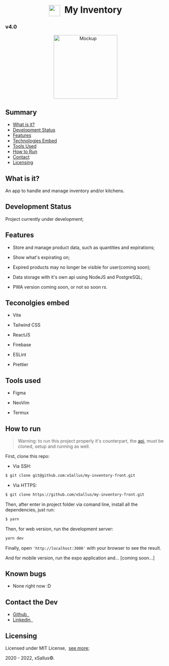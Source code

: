 <h1 align="center"><img src="https://raw.githubusercontent.com/xSallus/my-inventory-front/main/public/icons/app_icon.svg" height="35" align="center"/>&nbsp;&nbsp;My Inventory</h1>
<h3>v4.0</h3>
<p align="center">
    <img src="https://raw.githubusercontent.com/xSallus/my-inventory-front/e14c6e42773e21a87c6ab60dd5cc4ffe67836bbf/public/icons/heavy_box.svg" height="200px" width="auto" alt="Mockup"/>
</p>

## Summary

- [What is it?](#what-is-it)
- [Development Status](#development-staus)
- [Features](#what-is-it)
- [Technologies Embed](#tecnologies-embed)
- [Tools Used](#tools-used)
- [How to Run](#how-to-run)
- [Contact](#contact-the-dev)
- [Licensing](#licensing)

## What is it?
An app to handle and manage inventory and/or kitchens.

## Development Status

Project currently under development;

## Features

- Store and manage product data, such as quantities and expirations;

- Show what's expirating on;

- Expired products may no longer be visible for user(coming soon);

- Data storage with it's own api using NodeJS and PostgreSQL;

- PWA version coming soon, or not so soon rs.

## Teconolgies embed

- Vite

- Tailwind CSS

- ReactJS

- Firebase

- ESLint

- Prettier

## Tools used

- Figma

- NeoVim

- Termux

## How to run

> Warning: to run this project properly it's counterpart, the [api](https://github.com/xSallus/my-inventory-node), must be cloned, setup and running as well.

First, clone this repo:

- Via SSH:
```bash
$ git clone git@github.com:xSallus/my-inventory-front.git
```

- Via HTTPS:
```bash
$ git clone https://github.com/xSallus/my-inventory-front.git
```

Then, after enter in project folder via comand line, install all the dependencies, just run:

```bash
$ yarn
```

Then, for web version, run the development server:

```bash
yarn dev
```

Finally, open ` 'http://localhost:3000' ` with your browser to see the result.

And for mobile version, run the expo application and...
[coming soon...]

## Known bugs

- None right now :D

## Contact the Dev

- [Github&nbsp;&nbsp;<img src="https://raw.githubusercontent.com/xSallus/my-inventory-front/main/public/icons/github.svg" height="10px">](https://github.com/xSallus)
- [Linkedin&nbsp;&nbsp;<img src="https://raw.githubusercontent.com/xSallus/my-inventory-front/main/public/icons/linkedin.svg" height="10px">](https://linkedin.com/in/salomao-vasconcelos)

## Licensing
 Licensed under MIT License,&nbsp;&nbsp;[see more](LICENSE.md);

2020 - 2022, xSallus&copy;.
